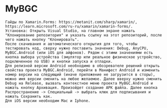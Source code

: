 # MyBGC
	Гайды по Xamarin.Forms: https://metanit.com/sharp/xamarin/, https://learn.microsoft.com/ru-ru/xamarin/xamarin-forms/. 
	Установка: Открыть Visual Studio, на главном экране нажать "Клонирование репозитория" и указать ссылку на этот репозиторий, после чего нажать кнопку "Клонировать".
	После скачивания и автоматического открытия для того, чтобы тестировать код, сверху нужно поставить значения: Debug, AnyCPU, MyBGC.Android (или iOS для айфонов). Рядом с этими значениями есть кнопка выбора устройства (эмулятор или реальное физическое устройство, подключенное по USB) и кнопки запуска и отладки.
	Для релизной версии Android необходимо в обозревателе решений открыть свойства проекта MyBGC.Android, перейти в Манифест Android и изменить номер версии на следующий (иначе приложение не загрузится в сторы), можно имя версии сменить на любое желаемое. Далее вверху нужно сменить Debug на Release, вызвать контекстное меню проекта MyBGC.Android и нажать кнопку Архивация. Произойдет создание APK файла. Далее кнопка Распространение -> Специальный -> выбрать клюк для подписывания и нажать Сохранить как.
	Для iOS версии необходим Mac и Iphone. 

